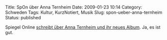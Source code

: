 Title: SpOn über Anna Ternheim
Date: 2009-01-23 10:14
Category: Schweden
Tags: Kultur, KurzNotiert, Musik
Slug: spon-ueber-anna-ternheim
Status: published

Spiegel Online [schreibt über Anna Ternheim und ihr neues
Album](http://www.spiegel.de/kultur/musik/0,1518,602918,00.html). Ja, es
ist gut.

